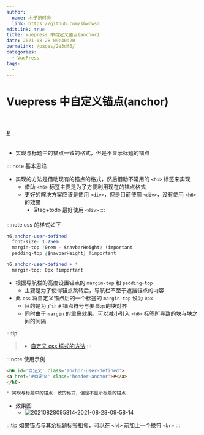 ```yaml
---
author: 
  name: 木子识时务
  link: https://github.com/sbwcwso
editLink: true
title: Vuepress 中自定义锚点(anchor)
date: 2021-08-28 09:40:20
permalink: /pages/2e3df6/
categories: 
  - VuePress
tags: 
  - 
---
```


# Vuepress 中自定义锚点(anchor)

<br>
<h6 id='自定义' class='anchor-user-defined'>
<a href='#自定义' class='header-anchor'>#</a>
</h6>

* 实现与标题中的锚点一致的格式，但是不显示标题的锚点

<!-- more -->

::: note 基本思路
* 实现的方法是借助现有的锚点的格式，然后借助不常用的 `<h6>` 标签来实现
  * 借助 `<h6>` 标签主要是为了方便利用现在的锚点格式
  * 更好的解决方案应该是使用 `<div>`，但是目前使用 `<div>`，没有使用 `<h6>` 的效果
    * ⌛tag+todo 最好使用 `<div>`
:::

:::note css 的样式如下
  
  ```css
  h6.anchor-user-defined
    font-size: 1.25em
    margin-top (0rem - $navbarHeight) !important
    padding-top ($navbarHeight) !important

  h6.anchor-user-defined + *
    margin-top: 0px !important
  ```

  * 根据导航栏的高度设置锚点的 `margin-top` 和 `padding-top`
    * 主要是为了使得锚点跳转后，导航栏不至于遮挡锚点的内容
  * 此 `css` 将自定义锚点后的一个标签的 `margin-top` 设为 `0px`
    * 目的是为了让 `#` 锚点符号与要显示的块对齐
    * 同时由于 `margin` 的重叠效果，可以减小引入 `<h6>` 标签所导致的块与块之间的间隔

  :::tip
  > * [自定义 css 样式的方法](/pages/7a6882/)
  :::

:::note 使用示例

```md
<h6 id='自定义' class='anchor-user-defined'>
<a href='#自定义' class='header-anchor'>#</a>
</h6>

* 实现与标题中的锚点一致的格式，但是不显示标题的锚点
```

* 效果图
  * ![20210828095814-2021-08-28-09-58-14](https://cdn.jsdelivr.net/gh/sbwcwso/PicBed@master/20210828095814-2021-08-28-09-58-14.png)

:::tip
如果锚点与其余标题标签相邻，可以在 `<h6>` 前加上一个换符 `<br>`
:::
